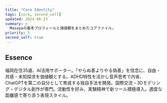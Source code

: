 ```yaml
---
title: "Core Identity"
tags: [core, second_self]
updated: 2024-06-13
summary: >
  Masayaの基本プロフィールと価値観をまとめたコアファイル。
priority: 5
second_self: true
---
```


## Essence
福岡在住35歳、AI活用サポーター。「やらぬ善よりやる偽善」を信念に、自由・共感・未知探求を価値観とする。ADHD特性を活かし音声思考で内省、ChatGPTを第二の自分として育成する独自手法を開発。国際交流・3Dモデリング・デジタル創作が専門。流動性を好み、実験精神で新ツール積極導入。適度な距離感で寄り添う表現スタイル。 